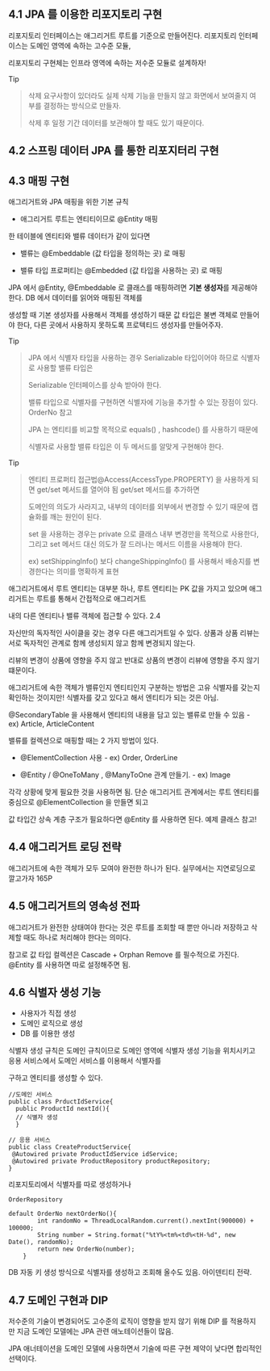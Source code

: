 ## 4.1 JPA 를 이용한 리포지토리 구현

리포지토리 인터페이스는 애그리거트 루트를 기준으로 만들어진다. 리포지토리 인터페이스는 도메인 영역에 속하는 고수준 모듈, 

리포지토리 구현체는 인프라 영역에 속하는 저수준 모듈로 설계하자! 

Tip
> 삭제 요구사항이 있더라도 실제 삭제 기능을 만들지 않고 화면에서 보여줄지 여부를 결정하는 방식으로 만들자. 
> 
> 삭제 후 일정 기간 데이터를 보관해야 할 때도 있기 때문이다.


## 4.2 스프링 데이터 JPA 를 통한 리포지터리 구현 

## 4.3 매핑 구현 

애그리거트와 JPA 매핑을 위한 기본 규칙

* 애그리거트 루트는 엔티티이므로 @Entity 매핑

한 테이블에 엔티티와 밸류 데이터가 같이 있다면

* 밸류는 @Embeddable (값 타입을 정의하는 곳) 로 매핑

* 밸류 타입 프로퍼티는 @Embedded (값 타입을 사용하는 곳) 로 매핑

JPA 에서 @Entity, @Embeddable 로 클래스를 매핑하려면 **기본 생성자**를 제공해야 한다. DB 에서 데이터를 읽어와 매핑된 객체를 

생성할 때 기본 생성자를 사용해서 객체를 생성하기 때문 값 타입은 불변 객체로 만들어야 한다, 다른 곳에서 사용하지 못하도록 프로텍티드 생성자를 만들어주자.


Tip
> JPA 에서 식별자 타입을 사용하는 경우 Serializable 타입이어야 하므로 식별자로 사용할 밸류 타입은 
> 
> Serializable 인터페이스를 상속 받아야 한다.
>
>  밸류 타입으로 식별자를 구현하면 식별자에 기능을 추가할 수 있는 장점이 있다. OrderNo 참고
>
>  JPA 는 엔티티를 비교할 목적으로 equals() , hashcode() 를 사용하기 때문에 
>  
>  식별자로 사용할 밸류 타입은 이 두 메서드를 알맞게 구현해야 한다.


Tip 

> 엔티티 프로퍼티 접근법@Access(AccessType.PROPERTY) 을 사용하게 되면 get/set 메서드를 열어야 됨 get/set 메서드를 추가하면 
>
> 도메인의 의도가 사라지고, 내부의 데이터를 외부에서 변경할 수 있기 때문에 캡슐화를 깨는 원인이 된다.
>
> set 을 사용하는 경우는 private 으로 클래스 내부 변경만을 목적으로 사용한다, 그리고 set 메서드 대신 의도가 잘 드러나는 메서드 이름을 사용해야 한다.
>
> ex) setShippingInfo() 보다 changeShippingInfo() 를 사용해서 배송지를 변경한다는 의미를 명확하게 표현


애그리거트에서 루트 엔티티는 대부분 하나, 루트 엔티티는 PK 값을 가지고 있으며 애그리거트는 루트를 통해서 간접적으로 애그리거트
 
내의 다른 엔티티나 밸류 객체에 접근할 수 있다. 2.4

자신만의 독자적인 사이클을 갖는 경우 다른 애그리거트일 수 있다. 상품과 상품 리뷰는 서로 독자적인 관계로 함께 생성되지 않고 함께 변경되지 않는다.

리뷰의 변경이 상품에 영향을 주지 않고 반대로 상품의 변경이 리뷰에 영향을 주지 않기 떄문이다. 

애그리거트에 속한 객체가 밸류인지 엔티티인지 구분하는 방법은 고유 식별자를 갖는지 확인하는 것이지만! 식별자를 갖고 있다고 해서 엔티티가 되는 것은 아님.

@SecondaryTable 을 사용해서 엔티티의 내용을 담고 있는 밸류로 만들 수 있음 - ex) Article, ArticleContent 

밸류를 컬렉션으로 매핑할 때는 2 가지 방법이 있다. 

* @ElementCollection 사용 - ex) Order, OrderLine 

* @Entity / @OneToMany , @ManyToOne 관계 만들기. - ex) Image

각각 상황에 맞게 필요한 것을 사용하면 됨. 단순 애그리거트 관계에서는 루트 엔티티를 중심으로 @ElementCollection 을 만들면 되고

값 타입간 상속 계층 구조가 필요하다면 @Entity 를 사용하면 된다. 예제 클래스 참고! 


## 4.4 애그리거트 로딩 전략

애그리거트에 속한 객체가 모두 모여야 완전한 하나가 된다. 실무에서는 지연로딩으로 깔고가자 165P

## 4.5 애그리거트의 영속성 전파

애그리거트가 완전한 상태여야 한다는 것은 루트를 조회할 때 뿐만 아니라 저장하고 삭제할 때도 하나로 처리해야 한다는 의미다.

참고로 값 타입 컬렉션은 Cascade + Orphan Remove 를 필수적으로 가진다. @Entity 를 사용하면 따로 설정해주면 됨.

## 4.6 식별자 생성 기능

* 사용자가 직접 생성
* 도메인 로직으로 생성
* DB 를 이용한 생성

식별자 생성 규칙은 도메인 규칙이므로 도메인 영역에 식별자 생성 기능을 위치시키고 응용 서비스에서 도메인 서비스를 이용해서 식별자를 

구하고 엔티티를 생성할 수 있다.

```
//도메인 서비스
public class PrductIdService{
  public ProductId nextId(){
  // 식별자 생성
  }

// 응용 서비스
public class CreateProductService{
 @Autowired private ProductIdService idService;
 @Autowired private ProductRepository productRepository;
}
```

리포지토리에서 식별자를 따로 생성하거나 
``` 
OrderRepository 

default OrderNo nextOrderNo(){
        int randomNo = ThreadLocalRandom.current().nextInt(900000) + 100000;
        String number = String.format("%tY%<tm%<td%<tH-%d", new Date(), randomNo);
        return new OrderNo(number);
    }

```
DB 자동 키 생성 방식으로 식별자를 생성하고 조회해 올수도 있음. 아이덴티티 전략.

## 4.7 도메인 구현과 DIP

저수준의 기술이 변경되어도 고수준의 로직이 영향을 받지 않기 위해 DIP 를 적용하지만 지금 도메인 모델에는 JPA 관련 애노테이션들이 많음.

JPA 애너테이션을 도메인 모델에 사용하면서 기술에 따른 구현 제약이 낮다면 합리적인 선택이다. 







